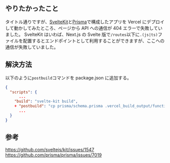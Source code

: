 <!--
title:   SvelteKit+Prismaで作成したアプリをVercelにデプロイするとエンドポイントが404になる件への対応
tags:    Svelte,SvelteKit,prisma,Vercel
private: false
-->

## やりたかったこと

タイトル通りですが、[SvelteKit](<(https://kit.svelte.dev/)>)と[Prisma](https://www.prisma.io/)で構成したアプリを Vercel にデプロイして動かしてみたところ、ページから API への通信が 404 エラーで失敗していました。
SvelteKit はいわば、Next.js の Svelte 版で`/routes`以下に`.(js|ts)`ファイルを配置するとエンドポイントとして利用することができますが、ここへの通信が失敗していました。

## 解決方法

以下のように`postbuild`コマンドを package.json に追加する。

```json:package.json
{
  "scripts": {
      ...
    "build": "svelte-kit build",
    + "postbuild": "cp prisma/schema.prisma .vercel_build_output/functions/node/render/ && cp node_modules/@prisma/engines/*query* .vercel_build_output/functions/node/render/",
      ...
  }
}

```

## 参考

<https://github.com/sveltejs/kit/issues/1547>
<https://github.com/prisma/prisma/issues/7019>
